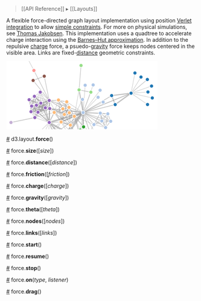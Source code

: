 > [[API Reference]] ▸ [[Layouts]]

A flexible force-directed graph layout implementation using position [Verlet integration](http://en.wikipedia.org/wiki/Verlet_integration) to allow [simple constraints](http://www.csse.monash.edu.au/~tdwyer/Dwyer2009FastConstraints.pdf). For more on physical simulations, see [Thomas Jakobsen](http://www.gamasutra.com/resource_guide/20030121/jacobson_pfv.htm). This implementation uses a quadtree to accelerate charge interaction using the [Barnes–Hut approximation](http://en.wikipedia.org/wiki/Barnes%E2%80%93Hut_simulation). In addition to the repulsive [charge](#charge) force, a psuedo-[gravity](#gravity) force keeps nodes centered in the visible area. Links are fixed-[distance](#distance) geometric constraints.

![force](force.png)

<a name="force" href="#force">#</a> d3.layout.<b>force</b>()

<a name="size" href="#size">#</a> force.<b>size</b>([<i>size</i>])

<a name="distance" href="#distance">#</a> force.<b>distance</b>([<i>distance</i>])

<a name="friction" href="#friction">#</a> force.<b>friction</b>([<i>friction</i>])

<a name="charge" href="#charge">#</a> force.<b>charge</b>([<i>charge</i>])

<a name="gravity" href="#gravity">#</a> force.<b>gravity</b>([<i>gravity</i>])

<a name="theta" href="#theta">#</a> force.<b>theta</b>([<i>theta</i>])

<a name="nodes" href="#nodes">#</a> force.<b>nodes</b>([<i>nodes</i>])

<a name="links" href="#links">#</a> force.<b>links</b>([<i>links</i>])

<a name="start" href="#start">#</a> force.<b>start</b>()

<a name="resume" href="#resume">#</a> force.<b>resume</b>()

<a name="stop" href="#stop">#</a> force.<b>stop</b>()

<a name="on" href="#on">#</a> force.<b>on</b>(<i>type</i>, <i>listener</i>)

<a name="drag" href="#drag">#</a> force.<b>drag</b>()

